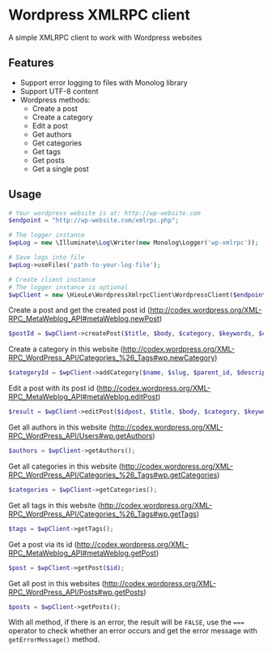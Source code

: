 Wordpress XMLRPC client
=======================

A simple XMLRPC client to work with Wordpress websites

## Features
* Support error logging to files with Monolog library
* Support UTF-8 content
* Wordpress methods:
  * Create a post
  * Create a category
  * Edit a post
  * Get authors
  * Get categories
  * Get tags
  * Get posts
  * Get a single post

## Usage

```php
# Your wordpress website is at: http://wp-website.com
$endpoint = "http://wp-website.com/xmlrpc.php";

# The logger instance
$wpLog = new \Illuminate\Log\Writer(new Monolog\Logger('wp-xmlrpc'));

# Save logs into file
$wpLog->useFiles('path-to-your-log-file');

# Create client instance
# The logger instance is optional
$wpClient = new \HieuLe\WordpressXmlrpcClient\WordpressClient($endpoint, 'username', 'password', $wpLog);
```

Create a post and get the created post id (http://codex.wordpress.org/XML-RPC_MetaWeblog_API#metaWeblog.newPost)
```php
$postId = $wpClient->createPost($title, $body, $category, $keywords, $customFields);
```

Create a category in this website (http://codex.wordpress.org/XML-RPC_WordPress_API/Categories_%26_Tags#wp.newCategory)
```php
$categoryId = $wpClient->addCategory($name, $slug, $parent_id, $description);
```

Edit a post with its post id (http://codex.wordpress.org/XML-RPC_MetaWeblog_API#metaWeblog.editPost)
```php
$result = $wpClient->editPost($idpost, $title, $body, $category, $keywords);
```

Get all authors in this website (http://codex.wordpress.org/XML-RPC_WordPress_API/Users#wp.getAuthors)
```php
$authors = $wpClient->getAuthors();
```

Get all categories in this website (http://codex.wordpress.org/XML-RPC_WordPress_API/Categories_%26_Tags#wp.getCategories)
```php
$categories = $wpClient->getCategories();
```

Get all tags in this website (http://codex.wordpress.org/XML-RPC_WordPress_API/Categories_%26_Tags#wp.getTags)
```php
$tags = $wpClient->getTags();
```

Get a post via its id (http://codex.wordpress.org/XML-RPC_MetaWeblog_API#metaWeblog.getPost)
```php
$post = $wpClient->getPost($id);
```

Get all post in this websites (http://codex.wordpress.org/XML-RPC_WordPress_API/Posts#wp.getPosts)
```php
$posts = $wpClient->getPosts();
```


With all method, if there is an error, the result will be `FALSE`, use the `===` operator to check whether an error occurs and get the error message with `getErrorMessage()` method.
